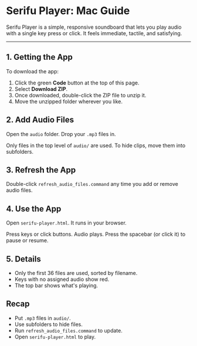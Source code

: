# Serifu Player: Mac Guide

Serifu Player is a simple, responsive soundboard that lets you play audio with a single key press or click. It feels immediate, tactile, and satisfying.

---

## 1. Getting the App

To download the app:

1. Click the green **Code** button at the top of this page.
2. Select **Download ZIP**.
3. Once downloaded, double-click the ZIP file to unzip it.
4. Move the unzipped folder wherever you like.

## 2. Add Audio Files

Open the `audio` folder. Drop your `.mp3` files in.

Only files in the top level of `audio/` are used. To hide clips, move them into subfolders.

## 3. Refresh the App

Double-click `refresh_audio_files.command` any time you add or remove audio files.

## 4. Use the App

Open `serifu-player.html`. It runs in your browser.

Press keys or click buttons. Audio plays. Press the spacebar (or click it) to pause or resume.

## 5. Details

- Only the first 36 files are used, sorted by filename.
- Keys with no assigned audio show red.
- The top bar shows what's playing.

## Recap

- Put `.mp3` files in `audio/`.
- Use subfolders to hide files.
- Run `refresh_audio_files.command` to update.
- Open `serifu-player.html` to play.


